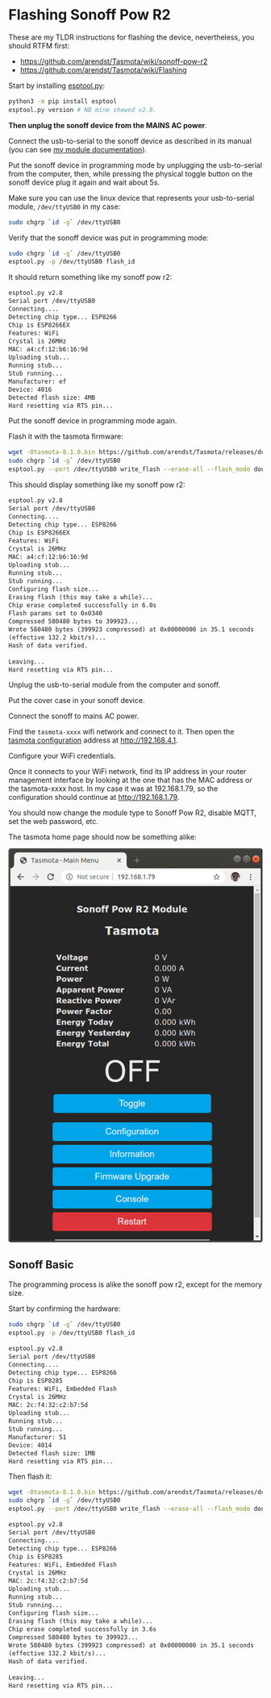 # Flashing Sonoff Pow R2

These are my TLDR instructions for flashing the device, nevertheless, you should RTFM first:

* https://github.com/arendst/Tasmota/wiki/sonoff-pow-r2
* https://github.com/arendst/Tasmota/wiki/Flashing

Start by installing [esptool.py](https://github.com/espressif/esptool):

```bash
python3 -m pip install esptool
esptool.py version # NB mine showed v2.8.
```

**Then unplug the sonoff device from the MAINS AC power**.

Connect the usb-to-serial to the sonoff device as described in its manual (you can see [my module documentation](usb-to-serial-ftdi-module.jpg)).

Put the sonoff device in programming mode by unplugging the usb-to-serial
from the computer, then, while pressing the physical toggle button on the
sonoff device plug it again and wait about 5s.

Make sure you can use the linux device that represents your usb-to-serial module, `/dev/ttyUSB0` in my case:

```bash
sudo chgrp `id -g` /dev/ttyUSB0
```

Verify that the sonoff device was put in programming mode:

```bash
sudo chgrp `id -g` /dev/ttyUSB0
esptool.py -p /dev/ttyUSB0 flash_id
```

It should return something like my sonoff pow r2:

```plain
esptool.py v2.8
Serial port /dev/ttyUSB0
Connecting....
Detecting chip type... ESP8266
Chip is ESP8266EX
Features: WiFi
Crystal is 26MHz
MAC: a4:cf:12:b6:16:9d
Uploading stub...
Running stub...
Stub running...
Manufacturer: ef
Device: 4016
Detected flash size: 4MB
Hard resetting via RTS pin...
```

Put the sonoff device in programming mode again.

Flash it with the tasmota firmware:

```bash
wget -Otasmota-8.1.0.bin https://github.com/arendst/Tasmota/releases/download/v8.1.0/tasmota.bin
sudo chgrp `id -g` /dev/ttyUSB0
esptool.py --port /dev/ttyUSB0 write_flash --erase-all --flash_mode dout --flash_size 4MB 0x0 tasmota-8.1.0.bin
```

This should display something like my sonoff pow r2:

```plain
esptool.py v2.8
Serial port /dev/ttyUSB0
Connecting....
Detecting chip type... ESP8266
Chip is ESP8266EX
Features: WiFi
Crystal is 26MHz
MAC: a4:cf:12:b6:16:9d
Uploading stub...
Running stub...
Stub running...
Configuring flash size...
Erasing flash (this may take a while)...
Chip erase completed successfully in 6.0s
Flash params set to 0x0340
Compressed 580480 bytes to 399923...
Wrote 580480 bytes (399923 compressed) at 0x00000000 in 35.1 seconds (effective 132.2 kbit/s)...
Hash of data verified.

Leaving...
Hard resetting via RTS pin...
```

Unplug the usb-to-serial module from the computer and sonoff.

Put the cover case in your sonoff device.

Connect the sonoff to mains AC power.

Find the `tasmota-xxxx` wifi network and connect to it. Then open the [tasmota configuration](https://github.com/arendst/Tasmota/wiki/Initial-Configuration) address at http://192.168.4.1.

Configure your WiFi credentials.

Once it connects to your WiFi network, find its IP address in your router management interface by looking at the one that has the MAC address or the tasmota-xxxx host. In my case it was at 192.168.1.79, so the configuration should continue at http://192.168.1.79.

You should now change the module type to Sonoff Pow R2, disable MQTT, set the web password, etc.

The tasmota home page should now be something alike:

<img src="module-configured-as-sonoff-pow-r2.png">

## Sonoff Basic

The programming process is alike the sonoff pow r2, except for the memory size.

Start by confirming the hardware:

```bash
sudo chgrp `id -g` /dev/ttyUSB0
esptool.py -p /dev/ttyUSB0 flash_id
```

```plain
esptool.py v2.8
Serial port /dev/ttyUSB0
Connecting....
Detecting chip type... ESP8266
Chip is ESP8285
Features: WiFi, Embedded Flash
Crystal is 26MHz
MAC: 2c:f4:32:c2:b7:5d
Uploading stub...
Running stub...
Stub running...
Manufacturer: 51
Device: 4014
Detected flash size: 1MB
Hard resetting via RTS pin...
```

Then flash it:

```bash
wget -Otasmota-8.1.0.bin https://github.com/arendst/Tasmota/releases/download/v8.1.0/tasmota.bin
sudo chgrp `id -g` /dev/ttyUSB0
esptool.py --port /dev/ttyUSB0 write_flash --erase-all --flash_mode dout --flash_size 1MB 0x0 tasmota-8.1.0.bin
```

```plain
esptool.py v2.8
Serial port /dev/ttyUSB0
Connecting....
Detecting chip type... ESP8266
Chip is ESP8285
Features: WiFi, Embedded Flash
Crystal is 26MHz
MAC: 2c:f4:32:c2:b7:5d
Uploading stub...
Running stub...
Stub running...
Configuring flash size...
Erasing flash (this may take a while)...
Chip erase completed successfully in 3.6s
Compressed 580480 bytes to 399923...
Wrote 580480 bytes (399923 compressed) at 0x00000000 in 35.1 seconds (effective 132.2 kbit/s)...
Hash of data verified.

Leaving...
Hard resetting via RTS pin...
```
